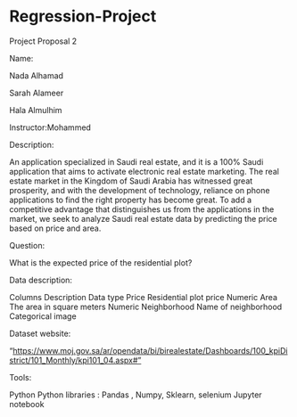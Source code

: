# Regression-Project
Project Proposal 2

Name:

Nada Alhamad

Sarah Alameer

Hala Almulhim

Instructor:Mohammed

Description:

An application specialized in Saudi real estate, and it is a 100% Saudi application that aims to activate electronic real estate marketing. The real estate market in the Kingdom of Saudi Arabia has witnessed great prosperity, and with the development of technology, reliance on phone applications to find the right property has become great. To add a competitive advantage that distinguishes us from the applications in the market, we seek to analyze Saudi real estate data by predicting the price based on price and area.

Question:

What is the expected price of the residential plot?

Data description:

Columns Description Data type Price Residential plot price Numeric Area The area in square meters Numeric Neighborhood Name of neighborhood Categorical image

Dataset website:

“https://www.moj.gov.sa/ar/opendata/bi/birealestate/Dashboards/100_kpiDistrict/101_Monthly/kpi101_04.aspx#”

Tools:

Python
Python libraries : Pandas , Numpy, Sklearn, selenium
Jupyter notebook

